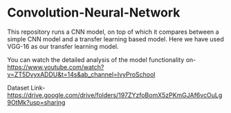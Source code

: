 # Convolution-Neural-Network
This repository runs a CNN model, on top of which it compares between a simple CNN model and a transfer learning based model. Here we have used VGG-16 as our transfer learning model.

You can watch the detailed analysis of the model functionality on- https://www.youtube.com/watch?v=ZT5DvyxADDU&t=14s&ab_channel=IvyProSchool

Dataset Link- https://drive.google.com/drive/folders/197ZYzfoBomX5zPKmGJAf6vcOuLg9OtMk?usp=sharing
